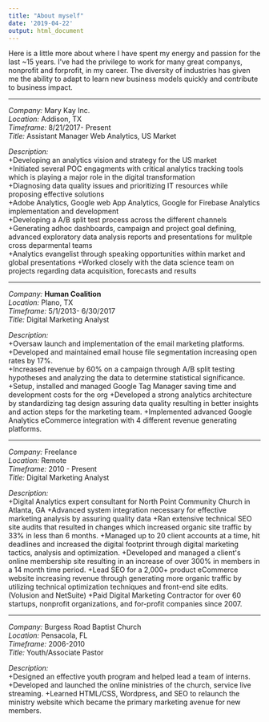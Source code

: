 ```yaml
---
title: "About myself"
date: '2019-04-22'
output: html_document
---
```

Here is a little more about where I have spent my energy and passion for the last ~15 years.  I've had the privilege to work for many great companys, nonprofit and forprofit, in my career. The diversity of industries has given me the ability to adapt to learn new business models quickly and contribute to business impact.

***
*Company:* Mary Kay Inc.  
*Location:* Addison, TX   
*Timeframe:* 8/21/2017- Present  
*Title:* Assistant Manager Web Analytics, US Market

*Description:*  
  +Developing an analytics vision and strategy for the US market  
  +Initiated several POC engagments with critical analytics tracking tools which is playing a major role in the digital transformation  
  +Diagnosing data quality issues and prioritizing IT resources while proposing effective solutions  
  +Adobe Analytics, Google web App Analytics, Google for Firebase Analytics implementation and development  
  +Developing a A/B split test process across the different channels  
  +Generating adhoc dashboards, campaign and project goal defining, advanced exploratory data analysis reports and presentations for mulitple cross deparmental teams  
  +Analytics evangelist through speaking opportunities within market and global presentations
  +Worked closely with the data science team on projects regarding data acquisition, forecasts and results

***  
*Company:* **Human Coalition**  
*Location:* Plano, TX   
*Timeframe:* 5/1/2013- 6/30/2017  
*Title:* Digital Marketing Analyst

*Description:*  
+Oversaw launch and implementation of the email marketing platforms.  
+Developed and maintained email house file segmentation increasing open rates by 17%.  
+Increased revenue by 60% on a campaign through A/B split testing hypotheses and analyzing the data to determine statistical significance.
+Setup, installed and managed Google Tag Manager saving time and development costs for the org
+Developed a strong analytics architecture by standardizing tag design assuring data quality resulting in better insights and action steps for the marketing team.
+Implemented advanced Google Analytics eCommerce integration with 4 different revenue generating platforms. 

***
*Company:* Freelance<br />
*Location:* Remote<br />
*Timeframe:* 2010 - Present<br />
*Title:* Digital Marketing Analyst<br />

*Description:*  
+Digital Analytics expert consultant for North Point Community Church in Atlanta, GA
+Advanced system integration necessary for effective marketing analysis by assuring quality data
+Ran extensive technical SEO site audits that resulted in changes which increased organic site traffic by 33% in less than 6 months. 
+Managed up to 20 client accounts at a time, hit deadlines and increased the digital footprint through digital marketing tactics, analysis and optimization.
+Developed and managed a client's online membership site resulting in an increase of over 300% in members in a 14 month time period.
+Lead SEO for a 2,000+ product eCommerce website increasing revenue through generating more organic traffic by utilizing technical optimization techniques and front-end site edits. (Volusion and NetSuite)
+Paid Digital Marketing Contractor for over 60 startups, nonprofit organizations, and for-profit companies since 2007. 

***
*Company:* Burgess Road Baptist Church</br>
*Location:* Pensacola, FL</br>
*Timeframe:* 2006-2010</br>
*Title:* Youth/Associate Pastor</br>

*Description:*  
+Designed an effective youth program and helped lead a team of interns.
+Developed and launched the online ministries of the church, service live streaming.
+Learned HTML/CSS, Wordpress, and SEO to relaunch the ministry website which became the primary marketing avenue for new members.
